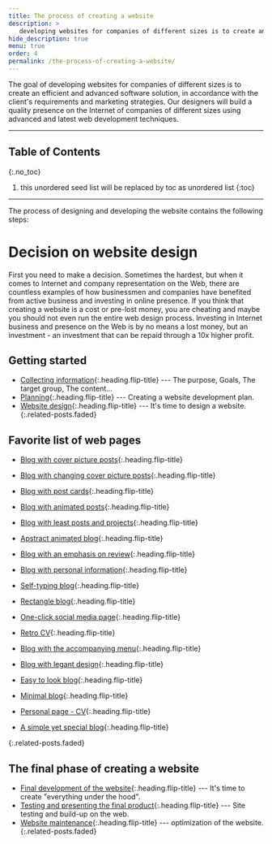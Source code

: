 ```yaml
---
title: The process of creating a website
description: >
   developing websites for companies of different sizes is to create an efficient and advanced software solution... by Milovan Tomašević
hide_description: true
menu: true
order: 4
permalink: /the-process-of-creating-a-website/
---
```


The goal of developing websites for companies of different sizes is to create an efficient and advanced software solution, in accordance with the client's requirements and marketing strategies. Our designers will build a quality presence on the Internet of companies of different sizes using advanced and latest web development techniques.

---

## Table of Contents
{:.no_toc}
1. this unordered seed list will be replaced by toc as unordered list
{:toc}

---
The process of designing and developing the website contains the following steps:

# Decision on website design
First you need to make a decision. Sometimes the hardest, but when it comes to Internet and company representation on the Web, there are countless examples of how businessmen and companies have benefited from active business and investing in online presence.
If you think that creating a website is a cost or pre-lost money, you are cheating and maybe you should not even run the entire web design process. Investing in Internet business and presence on the Web is by no means a lost money, but an investment - an investment that can be repaid through a 10x higher profit.

## Getting started
* [Collecting information]{:.heading.flip-title} --- The purpose, Goals, The target group, The content...
* [Planning]{:.heading.flip-title} --- Creating a website development plan.
* [Website design]{:.heading.flip-title} --- It's time to design a website.
{:.related-posts.faded}

## Favorite list of web pages 
- [Blog with cover picture posts]{:.heading.flip-title}

- [Blog with changing cover picture posts]{:.heading.flip-title}

- [Blog with post cards]{:.heading.flip-title}

- [Blog with animated posts]{:.heading.flip-title}

- [Blog with least posts and projects]{:.heading.flip-title}

- [Apstract animated blog]{:.heading.flip-title}

- [Blog with an emphasis on review]{:.heading.flip-title}

- [Blog with personal information]{:.heading.flip-title}

- [Self-typing blog]{:.heading.flip-title}

- [Rectangle blog]{:.heading.flip-title}

- [One-click social media page]{:.heading.flip-title}

- [Retro CV]{:.heading.flip-title}

- [Blog with the accompanying menu]{:.heading.flip-title}

- [Blog with legant design]{:.heading.flip-title}

- [Easy to look blog]{:.heading.flip-title}

- [Minimal blog]{:.heading.flip-title}

- [Personal page - CV]{:.heading.flip-title}

- [A simple yet special blog]{:.heading.flip-title}

{:.related-posts.faded}

## The final phase of creating a website
* [Final development of the website]{:.heading.flip-title} --- It's time to create "everything under the hood".
* [Testing and presenting the final product]{:.heading.flip-title} --- Site testing and build-up on the web.
* [Website maintenance]{:.heading.flip-title} --- optimization of the website.
{:.related-posts.faded}

[Collecting information]: collecting-information.md
[Planning]: creating-a-website-development-plan.md
[Website design]: time-to-design-a-website.md

[Blog with cover picture posts]: /sites/blog-with-cover-picture-posts.md
[Blog with changing cover picture posts]: /sites/blog-with-changing-cover-picture-posts.md
[Blog with post cards]: /sites/blog-with-post-cards.md
[Blog with animated posts]: /sites/blog-with-animated-posts.md
[Blog with least posts and projects]: /sites/blog-with-least-posts-and-projects.md
[Apstract animated blog]: /sites/apstract-animated-blog.md
[Blog with an emphasis on review]: /sites/blog-with-an-emphasis-on-review.md
[Blog with personal information]: /sites/blog-with-personal-information.md
[Self-typing blog]: /sites/self-typing-blog.md
[Rectangle blog]: /sites/rectangle-blog.md
[One-click social media page]: /sites/one-click-social-media-page.md
[Retro CV]: /sites/retro-cv.md
[Blog with the accompanying menu]: /sites/blog-with-the-accompanying-menu.md
[Blog with legant design]: /sites/blog-with-elegant-design.md
[Easy to look blog]: /sites/easy-to-look-blog.md
[Minimal blog]: /sites/minimal-blog.md
[Personal page - CV]: /sites/personal-page-cv.md
[A simple yet special blog]: /sites/a-simple-yet-special-blog.md

[Final development of the website]: final-development-of-the-website.md
[Testing and presenting the final product]: testing-and-presenting-the-final-product.md
[Website maintenance]: optimization-of-the-website.md
